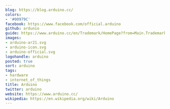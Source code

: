 ```yaml
---
blog: https://blog.arduino.cc/
colors:
- '#00979C'
facebook: https://www.facebook.com/official.arduino
github: ardunio
guide: https://www.arduino.cc/en/Trademark/HomePage?from=Main.Trademark
images:
- arduino-ar21.svg
- arduino-icon.svg
- arduino-official.svg
logohandle: arduino
posted: true
sort: arduino
tags:
- hardware
- internet_of_things
title: Arduino
twitter: arduino
website: https://www.arduino.cc/
wikipedia: https://en.wikipedia.org/wiki/Arduino
---
```

